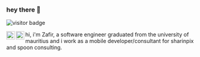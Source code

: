 ### hey there 👋

![visitor badge](https://visitor-badge.glitch.me/badge?page_id=zafirskthelifehacker.visitor-badge&left_color=grey&right_color=blue&left_text=visitors) 

<a href="https://twitter.com/abhisheknaiidu">
  <img align="left" alt="Abhishek Naidu | Twitter" width="22px" src="https://raw.githubusercontent.com/peterthehan/peterthehan/master/assets/twitter.svg" />
</a>
<a href="https://www.linkedin.com/in/abhisheknaiidu/">
  <img align="left" alt="Abhishek's LinkedIN" width="22px" src="https://raw.githubusercontent.com/peterthehan/peterthehan/master/assets/linkedin.svg" />
</a>

hi, i'm Zafir, a software engineer graduated from the university of mauritius and i work as a mobile developer/consultant for sharinpix and spoon consulting.

